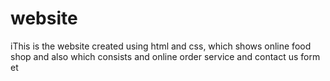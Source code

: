 # website
iThis is the website created using html and css, which shows online food shop and also which consists and online order service and contact us form et
